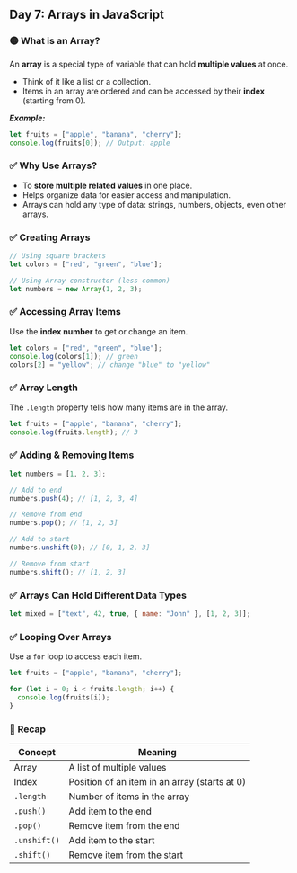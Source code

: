 <article class="day-block">

## Day 7: Arrays in JavaScript

### 🟡 What is an Array?

An **array** is a special type of variable that can hold **multiple values** at once.

- Think of it like a list or a collection.
- Items in an array are ordered and can be accessed by their **index** (starting from 0).

***Example:***

```js
let fruits = ["apple", "banana", "cherry"];
console.log(fruits[0]); // Output: apple
```

<div class="section-break"></div>

### ✅ Why Use Arrays?

- To **store multiple related values** in one place.
- Helps organize data for easier access and manipulation.
- Arrays can hold any type of data: strings, numbers, objects, even other arrays.

<div class="section-break"></div>

### ✅ Creating Arrays

```js
// Using square brackets
let colors = ["red", "green", "blue"];

// Using Array constructor (less common)
let numbers = new Array(1, 2, 3);
```

<div class="section-break"></div>

### ✅ Accessing Array Items

Use the **index number** to get or change an item.

```js
let colors = ["red", "green", "blue"];
console.log(colors[1]); // green
colors[2] = "yellow"; // change "blue" to "yellow"
```

<div class="section-break"></div>

### ✅ Array Length

The `.length` property tells how many items are in the array.

```js
let fruits = ["apple", "banana", "cherry"];
console.log(fruits.length); // 3
```

<div class="section-break"></div>

### ✅ Adding & Removing Items

```js
let numbers = [1, 2, 3];

// Add to end
numbers.push(4); // [1, 2, 3, 4]

// Remove from end
numbers.pop(); // [1, 2, 3]

// Add to start
numbers.unshift(0); // [0, 1, 2, 3]

// Remove from start
numbers.shift(); // [1, 2, 3]
```

<div class="section-break"></div>

### ✅ Arrays Can Hold Different Data Types

```js
let mixed = ["text", 42, true, { name: "John" }, [1, 2, 3]];
```

<div class="section-break"></div>

### ✅ Looping Over Arrays

Use a `for` loop to access each item.

```js
let fruits = ["apple", "banana", "cherry"];

for (let i = 0; i < fruits.length; i++) {
  console.log(fruits[i]);
}
```

<div class="section-break"></div>

### 🔑 Recap

| Concept      | Meaning                                       |
| ------------ | --------------------------------------------- |
| Array        | A list of multiple values                     |
| Index        | Position of an item in an array (starts at 0) |
| `.length`    | Number of items in the array                  |
| `.push()`    | Add item to the end                           |
| `.pop()`     | Remove item from the end                      |
| `.unshift()` | Add item to the start                         |
| `.shift()`   | Remove item from the start                    |

</article>
